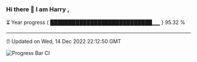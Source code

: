 ### Hi there 👋 I am Harry , 

⏳ Year progress { ████████████████████████████▁▁ } 95.32 %

---

⏰ Updated on Wed, 14 Dec 2022 22:12:50 GMT

![Progress Bar CI](https://github.com/duykhang68/duykhang68/workflows/Progress%20Bar%20CI/badge.svg)
